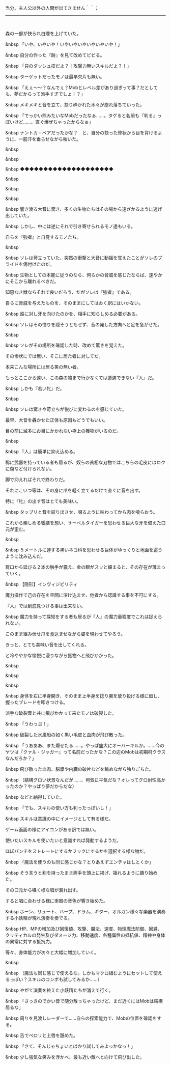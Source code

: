 当分、主人公以外の人間が出てきません＾＾；


----------------

&nbsp;

森の一部が抉られ白煙を上げていた。


&nbsp
「いや、いやいや！いやいやいやいやいやいや！」


&nbsp
自分の作った『跡』を見て改めてビビる。


&nbsp
「只のダッシュ技だよ？！攻撃力無いスキルだよ？！」


&nbsp
ターゲットだったモノは最早欠片も無い。


&nbsp
「えぇ～～？なんでぇ？Mobとレベル差があり過ぎって事？だとしても、夢だからって派手すぎでしょ！？」


&nbsp
メキメキと音を立て、抉り砕かれた木々が崩れ落ちていった。


&nbsp
「でっかい熊みたいなMobだったなぁ……。タゲると名前も『判る』っぽいけど……、直ぐ爆ぜちゃったからなぁ」


&nbsp
ナントカ・ベアだったかな？　と、自分の抉った惨状から目を背けるように、一筋汗を垂らせながら呟いた。


&nbsp

&nbsp

&nbsp
◆◆◆◆◆◆◆◆◆◆◆◆◆◆◆◆◆◆◆◆


&nbsp

&nbsp

&nbsp

&nbsp
響き渡る大音に驚き、多くの生物たちはその場から遠ざかるように逃げ出していた。


&nbsp
しかし、中には逆にそれで引き寄せられるモノ達もいる。

自らを『強者』と自覚するモノたち。


&nbsp

&nbsp
ソレは苛立っていた、突然の衝撃と大音に動揺を覚えたことがソレのプライドを傷付けたのだ。


&nbsp
生物としての本能に従うのなら、何らかの脅威を感じたならば、速やかにそこから離れるべきだ。

知恵なき獣ならそれで良いだろう、だがソレは『強者』である。

自らに脅威を与えたものを、そのままにしてはおく訳にはいかない。


&nbsp
誰に対し牙を向けたのかを、相手に知らしめる必要がある。


&nbsp
ソレはその憤りを隠そうともせず、音の発した方向へと足を急がせた。


&nbsp

&nbsp
ソレがその場所を確認した時、改めて驚きを覚えた。

その惨状にでは無い、そこに居た者に対してだ。

本来こんな場所には居る筈の無い者。

もっとここから遠い、この森の端まで行かなくては遭遇できない『人』だ。


&nbsp
しかも『若い牝』だ。


&nbsp

&nbsp
ソレは驚きや苛立ちが悦びに変わるのを感じていた。

最早、大音を轟かせた正体も原因もどうでもいい。

目の前に滅多にお目にかかれない極上の獲物がいるのだ。


&nbsp

&nbsp
『人』は簡単に抑え込める。

稀に武器を持っている者も居るが、奴らの貧相な刃物ではこちらの毛皮にはロクに傷など付けられない。

脚で抑えればそれで終わりだ。

それにこいつ等は、その身に爪を軽く立てるだけで直ぐに音を出す。

特に『牝』の出す音はとても美味い。


&nbsp
タップリと音を絞り出させ、啜るように味わってから肉を喰らおう。

これから楽しめる饗膳を想い、サーベルタイガーを思わせる巨大な牙を備えた口元が歪む。


&nbsp

&nbsp
５メートルに達する黒いネコ科を思わせる巨体がゆっくりと地面を這うように沈み込んだ。

肩口から延びる２本の触手が震え、金の眼がスッと細まると、その存在が薄まっていく。


&nbsp
【隠形】インヴィジビリティ

魔力操作で己の存在を空間に溶け込ませ、他者から認識する事を不可にする。

『人』では到底見つける事は出来ない。


&nbsp
魔力を持って探知をする者も居るが『人』の魔力量程度でこれは捉えられない。

このまま組み伏せ爪を食込ませながら姿を現わせてやろう。

きっと、とても美味い音を出してくれる。

と冷ややかな愉悦に浸りながら獲物へと飛びかかった。


&nbsp

&nbsp

&nbsp

&nbsp
身体を右に半身開き、そのまま上半身を捻り腕を放り投げる様に廻し、握ったブレードを叩きつける。

派手な破裂音と共に飛びかかって来たモノは破裂した。


&nbsp
「うわっぷ！」


&nbsp
破裂した水風船の如く黒い毛皮と血肉が飛び散った。


&nbsp
「うあああ、また爆ぜたぁ……。やっぱ盛大にオーバーキルか。……今のヤツは『クァル・ジャガー』って名前だったかな？この辺のMobは初期村クラスなんだろか？」


&nbsp
飛び散った血肉、脳漿や内臓の破片などを眺めながら独りごちた。


&nbsp
（結構グロい状景なんだが……、何気に平気だな？オレってグロ耐性高かったのか？やっぱり夢だからだな）


&nbsp
などと納得していた。


&nbsp
「でも、スキルの使い方も判ったっぽいし！」


&nbsp
スキルは意識の中にイメージとして有る様だ。

ゲーム画面の様にアイコンがある訳では無い。

使いたいスキルを使いたいと意識すれば発動するようだ。

ほぼパンチをストレートにするかフックにするかを選択する様な物だ。


&nbsp
「魔法を使うのも同じ感じかな？とりあえずエンチャはしとくか」


&nbsp
そう言うと剣を持ったまま両手を頭上に掲げ、揺れるように踊り始めた。

その口元から囁く様な唱が漏れ出す。

すると唱に合わせる様に楽器の音色が響き始めた。


&nbsp
ホーン、リュート、ハープ、ドラム、ギター、オルガン様々な楽器を演奏する小妖精が現れ演奏を奏でる。


&nbsp
HP、MPの増加及び回復値、攻撃、魔法、速度、物理魔法防御、回避、クリティカルの発生及びダメージ力、移動速度、各種属性の抵抗値、精神や身体の異常に対する抵抗力。

等々、身体能力が次々と大幅に増加していく。


&nbsp

&nbsp
（魔法も同じ感じで使えるな。しかもマクロ組むようにセットして使えるっぽい？スキルのコンボも試してみるか……）


&nbsp
やがて演奏を終えた小妖精たちが消えて行く。


&nbsp
「さっきのでかい音で随分散っちゃったけど、まだ近くにはMobは結構居るな」


&nbsp
周りを見渡しレーダーで……自らの探索能力で、Mobの位置を確認をする。


&nbsp
舌でペロリと上唇を舐めた。


&nbsp
「さて、そんじゃちょいとばかり試してみよっかなっ！」


&nbsp
少し強気な笑みを浮かべ、最も近い敵へと向けて飛び出した。

